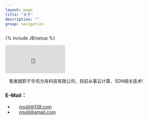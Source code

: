 ```yaml
---
layout: page
title: "关于"
description: ""
group: navigation
---
```

{% include JB/setup %}
<iframe width="190" height="90" style="" class="share_self" frameborder="0" scrolling="no" src="http://widget.weibo.com/weiboshow/index.php?language=&amp;width=190&amp;height=90&amp;fansRow=2&amp;ptype=0&amp;speed=0&amp;skin=8&amp;isTitle=0&amp;noborder=0&amp;isWeibo=0&amp;isFans=0&amp;uid=1804200020&amp;verifier=fafe682b&amp;dpc=1"></iframe>
<p>
&nbsp; &nbsp;笔者就职于华讯方舟科技有限公司，目前从事云计算、SDN相关技术!
</p>

### E-Mail：
* &nbsp; &nbsp;&nbsp;&nbsp;nnuljl@139.com 
* &nbsp; &nbsp;&nbsp;&nbsp;nnuljl@gmail.com

